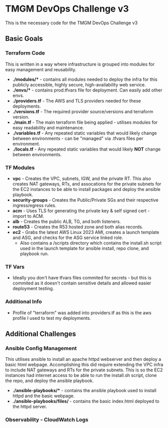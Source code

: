 # TMGM DevOps Challenge v3
This is the necessary code for the TMGM DevOps Challenge v3

## Basic Goals

### Terraform Code
This is written in a way where infrastructure is grouped into modules for easy management and reusability.
- **./modules/\*** - contains all modules needed to deploy the infra for this publicly accessible, highly secure, high-availability web service.
- **./envs/\*** - contains prod.tfvars file for deployment. Can easily add other envs.
- **./providers.tf** - The AWS and TLS providers needed for these deployments.
- **./versions.tf** - The required provider source/versions and terraform version.
- **./main.tf** - The main terraform file being applied - utilises modules for easy readability and maintenance.
- **./variables.tf** - Any repeated static variables that would likely change between environments - can be "managed" via .tfvars files per environment.
- **./locals.tf** - Any repeated static variables that would likely **NOT** change between environments.

### TF Modules
- **vpc** - Creates the VPC, subnets, IGW, and the private RT. This also creates NAT gateways, RTs, and assocations for the private subnets for the EC2 instances to be able to install packages and deploy the ansible playbook.
- **security-groups** - Creates the Public/Private SGs and their respective ingress/egress rules.
- **acm** - Uses TLS for generating the private key & self signed cert - import to ACM.
- **alb** - Creates the public ALB, TG, and both listeners.
- **route53** - Creates the R53 hosted zone and both alias records.
- **ec2** - Grabs the latest AWS Linux 2023 AMI, creates a launch template and ASG, and checks for the ASG service linked role.
    - Also contains a /scripts directory which contains the install.sh script used in the launch template for ansible install, repo clone, and playbook run.

### TF Vars
- Ideally you don't have tfvars files commited for secrets - but this is commited as it doesn't contain sensitive details and allowed easier deployment testing.

### Additional Info
- Profile of "terraform" was added into providers.tf as this is the aws profile I used to test my deployments.

## Additional Challenges

### Ansible Config Management
This utilises ansible to install an apache httpd webserver and then deploy a basic html webpage. Accomplishing this did require extending the VPC infra to include NAT gateways and RTs for the private subnets. This is so the EC2 instances had internet access to be able to run the install.sh script, clone the repo, and deploy the ansible playbook.
- **./ansible-playbooks/\*** - contains the ansible playbook used to install httpd and the basic webpage.
- **./ansible-playbooks/files/** - contains the basic index.html deployed to the httpd server.

### Observability - CloudWatch Logs

